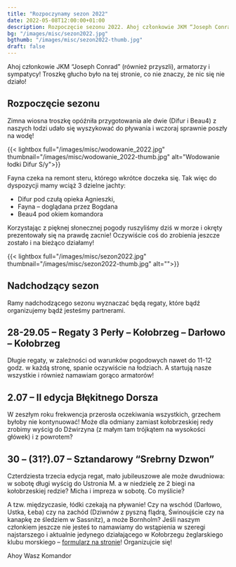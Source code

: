 ```yaml
---
title: "Rozpoczynamy sezon 2022"
date: 2022-05-08T12:00:00+01:00
description: Rozpoczęcie sezonu 2022. Ahoj członkowie JKM “Joseph Conrad”, armatorzy i sympatycy! Troszkę głucho było na tej stronie, co nie znaczy, że nic się nie działo!
bg: "/images/misc/sezon2022.jpg"
bgthumb: "/images/misc/sezon2022-thumb.jpg"
draft: false
---
```


Ahoj członkowie JKM “Joseph Conrad” (również przyszli), armatorzy i sympatycy! Troszkę głucho było na tej stronie, co nie znaczy, że nic się nie działo!

## Rozpoczęcie sezonu
Zimna wiosna troszkę opóźniła przygotowania ale dwie (Difur i Beau4) z naszych łodzi udało się wyszykować do pływania i wczoraj sprawnie poszły na wodę!

{{< lightbox full="/images/misc/wodowanie_2022.jpg" thumbnail="/images/misc/wodowanie_2022-thumb.jpg" alt="Wodowanie łodki Difur S/y">}}

Fayna czeka na remont steru, którego wkrótce doczeka się. Tak więc do dyspozycji mamy wciąż 3 dzielne jachty:

- Difur pod czułą opieka Agnieszki,
- Fayna – doglądana przez Bogdana
- Beau4 pod okiem komandora

Korzystając z pięknej słonecznej pogody ruszyliśmy dziś w morze i okręty prezentowały się na prawdę zacnie! Oczywiście coś do zrobienia jeszcze zostało i na bieżąco działamy!

{{< lightbox full="/images/misc/sezon2022.jpg" thumbnail="/images/misc/sezon2022-thumb.jpg" alt="">}}

## Nadchodzący sezon
Ramy nadchodzącego sezonu wyznaczać będą regaty, które bądź organizujemy bądź jesteśmy partnerami.

## 28-29.05 – Regaty 3 Perły – Kołobrzeg – Darłowo – Kołobrzeg
Długie regaty, w zależności od warunków pogodowych nawet do 11-12 godz. w każdą stronę, spanie oczywiście na łodziach. A startują nasze wszystkie i również namawiam gorąco armatorów!

## 2.07 – II edycja Błękitnego Dorsza
W zeszłym roku frekwencja przerosła oczekiwania wszystkich, grzechem byłoby nie kontynuować! Może dla odmiany zamiast kołobrzeskiej redy zrobimy wyścig do Dźwirzyna (z małym tam trójkątem na wysokości główek) i z powrotem?

## 30 – (31?).07 – Sztandarowy “Srebrny Dzwon”
Czterdziesta trzecia edycja regat, mało jubileuszowe ale może dwudniowa: w sobotę długi wyścig do Ustronia M. a w niedzielę ze 2 biegi na kołobrzeskiej redzie? Micha i impreza w sobotę. Co myślicie?

A tzw. międzyczasie, łódki czekają na pływanie! Czy na wschód (Darłowo, Ustka, Łeba) czy na zachód (Dziwnów z pyszną flądrą, Świnoujście czy na kanapkę ze śledziem w Sassnitz), a może Bornholm? Jeśli naszym członkiem jeszcze nie jesteś to namawiamy do wstąpienia w szeregi najstarszego i aktualnie jedynego działającego w Kołobrzegu żeglarskiego klubu morskiego – [formularz na stronie](/dolacz-do-nas/)! Organizujcie się!

Ahoy Wasz Komandor